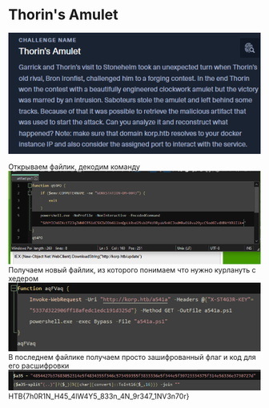 # Thorin's Amulet

![img_10.png](task%2Fimg_10.png)

Открываем файлик, декодим команду\
![img.png](img.png)
Получаем новый файлик, из которого понимаем что нужно курлануть с хедером\
![img_1.png](img_1.png)\
В последнем файлике получаем просто зашифрованный флаг и код для его расшифровки\
![img_2.png](img_2.png)
HTB{7h0R1N_H45_4lW4Y5_833n_4N_9r347_1NV3n70r}